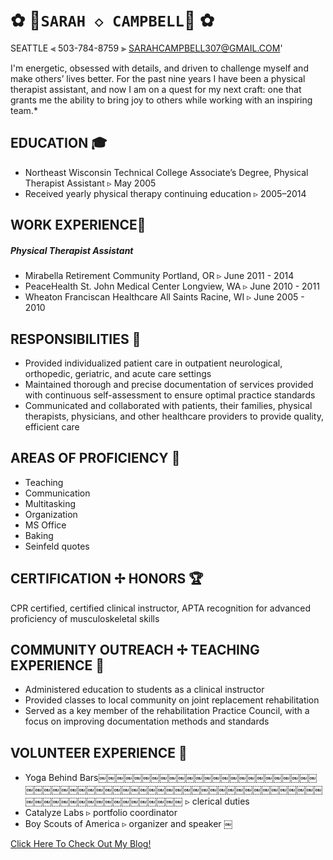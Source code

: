 # 		**✿**                                   🌺`SARAH ◇ CAMPBELL`🌺                                      	**✿**
SEATTLE ⫷  503-784-8759 ⫸  SARAHCAMPBELL307@GMAIL.COM'

I'm energetic, obsessed with details, and driven to challenge myself and make others’ lives better. For the past nine years I have been a physical therapist assistant, and now I am on a quest for my next craft: one that grants me the ability to bring  joy to others while working with an inspiring team.*

## EDUCATION 🎓
* Northeast Wisconsin Technical College Associate’s Degree, Physical Therapist Assistant ▹ May 2005
* Received yearly physical therapy continuing education ▹ 2005–2014

## WORK EXPERIENCE🏥
##### Physical Therapist Assistant
* Mirabella Retirement Community Portland, OR ▹ June 2011 - 2014
* PeaceHealth St. John Medical Center Longview, WA ▹ June 2010 - 2011
* Wheaton Franciscan Healthcare All Saints Racine, WI ▹ June 2005 - 2010

## RESPONSIBILITIES 🎩
+ Provided individualized patient care in outpatient neurological, orthopedic, geriatric, and acute care settings
+ Maintained thorough and precise documentation of services provided with continuous self-assessment to ensure optimal practice standards
+ Communicated and collaborated with patients, their families, physical therapists, physicians, and other healthcare providers to provide quality, efficient care

## AREAS OF PROFICIENCY 💪
+ Teaching 
+ Communication 
+ Multitasking 
+ Organization 
+ MS Office 
+ Baking
+ Seinfeld quotes

## CERTIFICATION ✢ HONORS 🏆
CPR certified, certified clinical instructor, APTA recognition for advanced proficiency of musculoskeletal skills

## COMMUNITY OUTREACH ✢ TEACHING EXPERIENCE 🎒
- Administered education to students as a clinical instructor
- Provided classes to local community on joint replacement rehabilitation
- Served as a key member of the rehabilitation Practice Council, with a focus on improving documentation methods and standards

## VOLUNTEER EXPERIENCE 🙏
- Yoga Behind Bars￼￼￼￼￼￼￼￼￼￼￼￼￼￼￼￼￼￼￼￼￼￼￼￼￼￼￼￼￼￼￼￼￼￼￼￼￼￼￼￼￼￼￼￼￼￼￼￼￼￼￼￼￼￼￼￼￼￼￼￼￼￼￼￼￼￼￼￼￼￼￼￼￼￼￼￼￼ ▹ clerical duties 
- Catalyze Labs ▹ portfolio coordinator 
- Boy Scouts of America ▹ organizer and speaker ￼

[Click Here To Check Out My Blog!](https://toppedwithlove.wordpress.com/)




